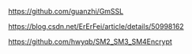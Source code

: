 https://github.com/guanzhi/GmSSL

https://blog.csdn.net/ErErFei/article/details/50998162

https://github.com/hwyqb/SM2_SM3_SM4Encrypt